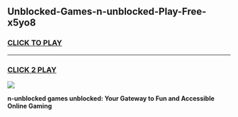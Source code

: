 
## Unblocked-Games-n-unblocked-Play-Free-x5yo8
<h3>
<a href="https://premium76.site?title=n-unblocked&ref=18A1">CLICK TO PLAY</a></h3>
<hr>

<h3>
<a href="https://premium76.site?title=n-unblocked&ref=18A1">CLICK 2 PLAY</a>
  
</h3>

<a href="https://premium76.site?title=n-unblocked&ref=18A1"><img src="https://clearcache.store/games.png"></a>


**n-unblocked games unblocked: Your Gateway to Fun and Accessible Online Gaming**
